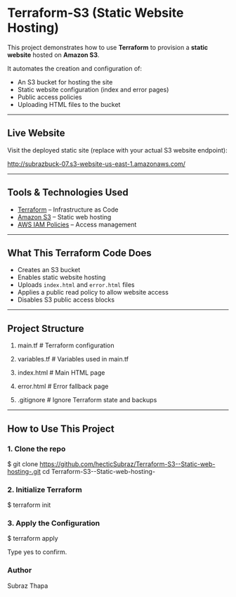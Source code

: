 
# Terraform-S3 (Static Website Hosting)

This project demonstrates how to use **Terraform** to provision a **static website** hosted on **Amazon S3**.

It automates the creation and configuration of:
- An S3 bucket for hosting the site
- Static website configuration (index and error pages)
- Public access policies
- Uploading HTML files to the bucket

---

##  Live Website

Visit the deployed static site (replace with your actual S3 website endpoint):

http://subrazbuck-07.s3-website-us-east-1.amazonaws.com/


---

##  Tools & Technologies Used

- [Terraform](https://www.terraform.io/) – Infrastructure as Code
- [Amazon S3](https://aws.amazon.com/s3/) – Static web hosting
- [AWS IAM Policies](https://docs.aws.amazon.com/IAM/latest/UserGuide/access_policies.html) – Access management

---

##  What This Terraform Code Does

- Creates an S3 bucket
- Enables static website hosting
- Uploads `index.html` and `error.html` files
- Applies a public read policy to allow website access
- Disables S3 public access blocks

---

##  Project Structure
1. main.tf # Terraform configuration

2.  variables.tf # Variables used in main.tf
3. index.html # Main HTML page
4.  error.html # Error fallback page
5.  .gitignore # Ignore Terraform state and backups



---

##  How to Use This Project

### 1. Clone the repo

$ git clone https://github.com/hecticSubraz/Terraform-S3--Static-web-hosting-.git
cd Terraform-S3--Static-web-hosting-

### 2. Initialize Terraform
$ terraform init

### 3. Apply the Configuration
$ terraform apply

Type yes to confirm.




### Author
Subraz Thapa






